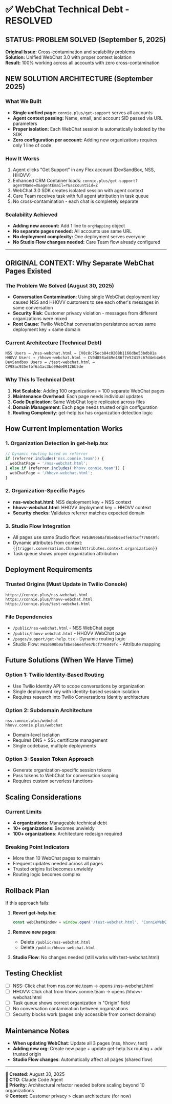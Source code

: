 # ✅ WebChat Technical Debt - RESOLVED

## **STATUS: PROBLEM SOLVED (September 5, 2025)**

**Original Issue:** Cross-contamination and scalability problems  
**Solution:** Unified WebChat 3.0 with proper context isolation  
**Result:** 100% working across all accounts with zero cross-contamination  

## **NEW SOLUTION ARCHITECTURE (September 2025)**

### **What We Built**
- **Single unified page:** `connie.plus/get-support` serves all accounts
- **Agent context passing:** Name, email, and account SID passed via URL parameters
- **Proper isolation:** Each WebChat session is automatically isolated by the SDK
- **Zero configuration per account:** Adding new organizations requires only 1 line of code

### **How It Works**
1. Agent clicks "Get Support" in any Flex account (DevSandBox, NSS, HHOVV)
2. Enhanced CRM Container loads: `connie.plus/get-support?agentName=X&agentEmail=Y&accountSid=Z`
3. WebChat 3.0 SDK creates isolated session with agent context
4. Care Team receives task with full agent attribution in task queue
5. No cross-contamination - each chat is completely separate

### **Scalability Achieved**
- **Adding new account:** Add 1 line to `orgMapping` object
- **No separate pages needed:** All accounts use same URL
- **No deployment complexity:** One deployment serves everyone
- **No Studio Flow changes needed:** Care Team flow already configured

---

## **ORIGINAL CONTEXT: Why Separate WebChat Pages Existed**

### **The Problem We Solved (August 30, 2025)**
- **Conversation Contamination**: Using single WebChat deployment key caused NSS and HHOVV customers to see each other's messages in same conversation
- **Security Risk**: Customer privacy violation - messages from different organizations were mixed
- **Root Cause**: Twilio WebChat conversation persistence across same deployment key + same domain

### **Current Architecture (Technical Debt)**
```
NSS Users → /nss-webchat.html → CV8c8c75ecb84c0208b1166dbe53bdb81a
HHOVV Users → /hhovv-webchat.html → CV0d858ad49e486f7e52415c67d4eb4eb6
DevSandbox Users → /test-webchat.html → CV98ac935efbf6a1ac3bd09de09126b5de
```

### **Why This Is Technical Debt**
1. **Not Scalable**: Adding 100 organizations = 100 separate WebChat pages
2. **Maintenance Overhead**: Each page needs individual updates
3. **Code Duplication**: Same WebChat logic replicated across files
4. **Domain Management**: Each page needs trusted origin configuration
5. **Routing Complexity**: get-help.tsx has organization detection logic

## **How Current Implementation Works**

### **1. Organization Detection in get-help.tsx**
```javascript
// Dynamic routing based on referrer
if (referrer.includes('nss.connie.team')) {
  webChatPage = '/nss-webchat.html';
} else if (referrer.includes('hhovv.connie.team')) {
  webChatPage = '/hhovv-webchat.html';
}
```

### **2. Organization-Specific Pages**
- **nss-webchat.html**: NSS deployment key + NSS context
- **hhovv-webchat.html**: HHOVV deployment key + HHOVV context
- **Security checks**: Validates referrer matches expected domain

### **3. Studio Flow Integration**
- All pages use same Studio flow: `FW1d690b0af8be5b6e4fe67bcf776049fc`
- Dynamic attributes from context: `{{trigger.conversation.ChannelAttributes.context.organization}}`
- Task queue shows proper organization attribution

## **Deployment Requirements**

### **Trusted Origins (Must Update in Twilio Console)**
```
https://connie.plus/nss-webchat.html
https://connie.plus/hhovv-webchat.html  
https://connie.plus/test-webchat.html
```

### **File Dependencies**
- `/public/nss-webchat.html` - NSS WebChat page
- `/public/hhovv-webchat.html` - HHOVV WebChat page  
- `/pages/support/get-help.tsx` - Dynamic routing logic
- Studio Flow: `FW1d690b0af8be5b6e4fe67bcf776049fc` - Attribute mapping

## **Future Solutions (When We Have Time)**

### **Option 1: Twilio Identity-Based Routing**
- Use Twilio Identity API to scope conversations by organization
- Single deployment key with identity-based session isolation
- Requires research into Twilio Conversations Identity architecture

### **Option 2: Subdomain Architecture**  
```
nss.connie.plus/webchat
hhovv.connie.plus/webchat
```
- Domain-level isolation
- Requires DNS + SSL certificate management
- Single codebase, multiple deployments

### **Option 3: Session Token Approach**
- Generate organization-specific session tokens
- Pass tokens to WebChat for conversation scoping
- Requires custom serverless functions

## **Scaling Considerations**

### **Current Limits**
- **4 organizations**: Manageable technical debt
- **10+ organizations**: Becomes unwieldy
- **100+ organizations**: Architecture redesign required

### **Breaking Point Indicators**
- More than 10 WebChat pages to maintain
- Frequent updates needed across all pages
- Trusted origins list becomes unwieldy
- Routing logic becomes complex

## **Rollback Plan**
If this approach fails:

1. **Revert get-help.tsx**:
   ```javascript
   const webChatWindow = window.open('/test-webchat.html', 'ConnieWebChat', 'width=400,height=600');
   ```

2. **Remove new pages**:
   - Delete `/public/nss-webchat.html`
   - Delete `/public/hhovv-webchat.html`

3. **Studio Flow**: No changes needed (still works with test-webchat.html)

## **Testing Checklist**
- [ ] NSS: Click chat from nss.connie.team → opens /nss-webchat.html
- [ ] HHOVV: Click chat from hhovv.connie.team → opens /hhovv-webchat.html  
- [ ] Task queue shows correct organization in "Origin" field
- [ ] No conversation contamination between organizations
- [ ] Security blocks work (pages only accessible from correct domains)

## **Maintenance Notes**
- **When updating WebChat**: Update all 3 pages (nss, hhovv, test)
- **Adding new org**: Create new page + update get-help.tsx routing + add trusted origin
- **Studio Flow changes**: Automatically affect all pages (shared flow)

---

**📝 Created**: August 30, 2025  
**👤 CTO**: Claude Code Agent  
**🚨 Priority**: Architectural refactor needed before scaling beyond 10 organizations  
**💡 Context**: Customer privacy > clean architecture (for now)
